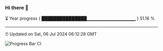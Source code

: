 ### Hi there 👋

⏳ Year progress { ███████████████▁▁▁▁▁▁▁▁▁▁▁▁▁▁▁ } 51.16 %

---

⏰ Updated on Sat, 06 Jul 2024 06:12:28 GMT

![Progress Bar CI](https://github.com/code-lakshay/GitHub-Actions-Demo/workflows/Progress%20Bar%20CI/badge.svg)
